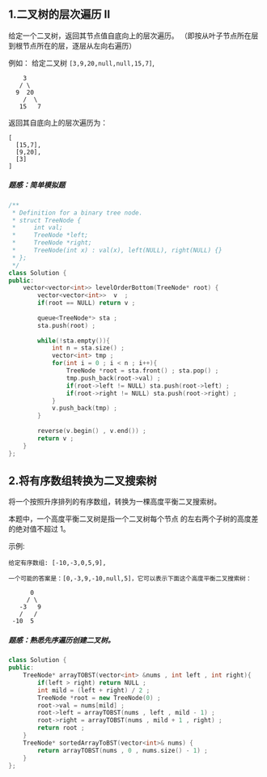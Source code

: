 ## 1.二叉树的层次遍历 II
给定一个二叉树，返回其节点值自底向上的层次遍历。 （即按从叶子节点所在层到根节点所在的层，逐层从左向右遍历）

例如：
给定二叉树 `[3,9,20,null,null,15,7]`,
```
    3
   / \
  9  20
    /  \
   15   7
```
返回其自底向上的层次遍历为：
```
[
  [15,7],
  [9,20],
  [3]
]
```
##### 题感：简单模拟题
```C++
/**
 * Definition for a binary tree node.
 * struct TreeNode {
 *     int val;
 *     TreeNode *left;
 *     TreeNode *right;
 *     TreeNode(int x) : val(x), left(NULL), right(NULL) {}
 * };
 */
class Solution {
public:
    vector<vector<int>> levelOrderBottom(TreeNode* root) {
        vector<vector<int>>  v  ; 
        if(root == NULL) return v ; 
        
        queue<TreeNode*> sta ; 
        sta.push(root) ; 
         
        while(!sta.empty()){
            int n = sta.size() ; 
            vector<int> tmp ; 
            for(int i = 0 ; i < n ; i++){
                TreeNode *root = sta.front() ; sta.pop() ; 
                tmp.push_back(root->val) ; 
                if(root->left != NULL) sta.push(root->left) ; 
                if(root->right != NULL) sta.push(root->right) ; 
            }
            v.push_back(tmp) ; 
        }
        
        reverse(v.begin() , v.end()) ; 
        return v ; 
    }
};
```
## 2.将有序数组转换为二叉搜索树
将一个按照升序排列的有序数组，转换为一棵高度平衡二叉搜索树。

本题中，一个高度平衡二叉树是指一个二叉树每个节点 的左右两个子树的高度差的绝对值不超过 1。

示例:
```
给定有序数组: [-10,-3,0,5,9],

一个可能的答案是：[0,-3,9,-10,null,5]，它可以表示下面这个高度平衡二叉搜索树：

      0
     / \
   -3   9
   /   /
 -10  5
```
##### 题感：熟悉先序遍历创建二叉树。
```C++
class Solution {
public:
    TreeNode* arrayTOBST(vector<int> &nums , int left , int right){
        if(left > right) return NULL ; 
        int mild = (left + right) / 2 ; 
        TreeNode *root = new TreeNode(0) ; 
        root->val = nums[mild] ; 
        root->left = arrayTOBST(nums , left , mild - 1) ; 
        root->right = arrayTOBST(nums , mild + 1 , right) ; 
        return root ; 
    }
    TreeNode* sortedArrayToBST(vector<int>& nums) {
        return arrayTOBST(nums , 0 , nums.size() - 1) ; 
    }
};
```
